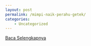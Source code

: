 ```yaml
---
layout: post
permalink: /mimpi-naik-perahu-getek/
categories:
    - Uncategorized
---
```


[Baca Selengkapnya](/10)